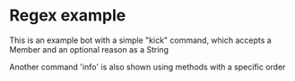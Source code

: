 # Regex example

This is an example bot with a simple "kick" command, which accepts a Member and an optional reason as a String

Another command 'info' is also shown using methods with a specific order